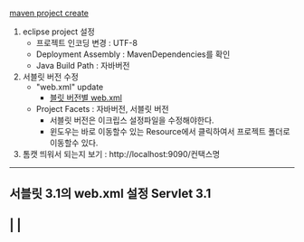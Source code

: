 [maven project create](http://jaesu.tistory.com/entry/Maven-web-project-%EB%A7%8C%EB%93%A4%EA%B8%B0)

1. eclipse project 설정
    - 프로젝트 인코딩 변경 : UTF-8
    - Deployment Assembly : MavenDependencies를 확인
    - Java Build Path : 자바버전
2. 서블릿 버전 수정
    - "web.xml" update
      - [블릿 버전별 web.xml](http://antop.tistory.com/145)
    - Project Facets : 자바버전, 서블릿 버전
      - 서블릿 버전은 이크립스 설정파일을 수정해야한다.
      - 윈도우는 바로 이동할수 있는 Resource에서 클릭하여서 프로젝트 폴더로 이동할수 있다.
3. 톰캣 띄워서 되는지 보기 : http://localhost:9090/컨택스명



---

서블릿 3.1의 web.xml 설정
Servlet 3.1
---
|<web-app xmlns="http://xmlns.jcp.org/xml/ns/javaee" xmlns:xsi="http://www.w3.org/2001/XMLSchema-instance"
	xsi:schemaLocation="http://xmlns.jcp.org/xml/ns/javaee http://xmlns.jcp.org/xml/ns/javaee/web-app_3_1.xsd"
	version="3.1">
</web-app>|
---
      
